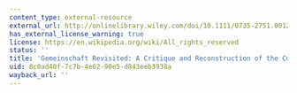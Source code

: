 ```yaml
---
content_type: external-resource
external_url: http://onlinelibrary.wiley.com/doi/10.1111/0735-2751.00125/abstract
has_external_license_warning: true
license: https://en.wikipedia.org/wiki/All_rights_reserved
status: ''
title: 'Gemeinschaft Revisited: A Critique and Reconstruction of the Community Concept'
uid: 8c0ad40f-7c7b-4e62-90e5-d843eeb3938a
wayback_url: ''
---
```

